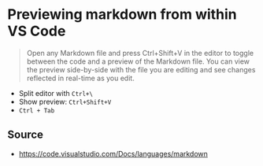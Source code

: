 ﻿# Previewing markdown from within VS Code

> Open any Markdown file and press Ctrl+Shift+V in
>the editor to toggle between the code and a
>preview of the Markdown file. You can view the
>preview side-by-side with the file you are editing
> and see changes reflected in real-time as you edit.

 * Split editor with  `Ctrl+\`
 * Show preview: `Ctrl+Shift+V`
 * `Ctrl + Tab`

## Source

 * https://code.visualstudio.com/Docs/languages/markdown